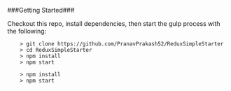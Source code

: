 

###Getting Started###

Checkout this repo, install dependencies, then start the gulp process with the following:

```
	> git clone https://github.com/PranavPrakash52/ReduxSimpleStarter
	> cd ReduxSimpleStarter
	> npm install
	> npm start
```
```
	> npm install
	> npm start
```
